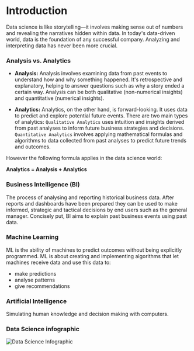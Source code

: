 # Introduction

Data science is like storytelling—it involves making sense out of numbers and revealing the narratives hidden within data. In today's data-driven world, data is the foundation of any successful company. Analyzing and interpreting data has never been more crucial.

### Analysis vs. Analytics

- **Analysis:** Analysis involves examining data from past events to understand how and why something happened. It's retrospective and explanatory, helping to answer questions such as why a story ended a certain way. Analysis can be both qualitative (non-numerical insights) and quantitative (numerical insights).

- **Analytics:** Analytics, on the other hand, is forward-looking. It uses data to predict and explore potential future events. There are two main types of analytics: `Qualitative Analytics` uses intuition and insights derived from past analyses to inform future business strategies and decisions. `Quantitative Analytics` involves applying mathematical formulas and algorithms to data collected from past analyses to predict future trends and outcomes.

However the following formula applies in the data science world:

**Analytics = Analysis + Analytics**

### Business Intelligence (BI)

The process of analysing and reporting historical business data. After reports and dashboards have been prepared they can be used  to make informed, strategic and tactical decisions by end users such as the general manager. Concisely put, BI aims to explain past business events using past data.

### Machine Learning

ML is the ability of machines to predict outcomes without being explicitly programmed. ML is about creating and implementing algorithms that let machines receive data and use this data to:
- make predictions
- analyse patterns
- give recommendations

### Artificial Intelligence

Simulating human knowledge and decision making with computers.

### Data Science infographic

![Data Science Infographic]('./00-resources/Part_1_Intro_to_Data_and_Data_Science/S2_L8/365-DataScience.png')
